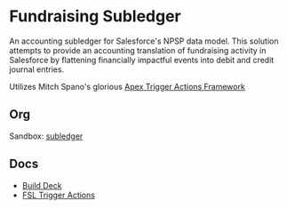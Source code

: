 # Fundraising Subledger

An accounting subledger for Salesforce's NPSP data model. This solution attempts to provide an accounting translation of fundraising activity in Salesforce by flattening financially impactful events into debit and credit journal entries.

Utilizes Mitch Spano's glorious [Apex Trigger Actions Framework](https://github.com/mitchspano/apex-trigger-actions-framework)

## Org

Sandbox: [subledger](https://asphaltgreen--subledger.sandbox.lightning.force.com/lightning/page/home)

## Docs

- [Build Deck](https://quip.com/he3BAxdakzq9/Fundraising-Subledger-Build-Deck/)
- [FSL Trigger Actions](https://github.com/stefanserkin/FundraisingSubledgerTriggerActions)

